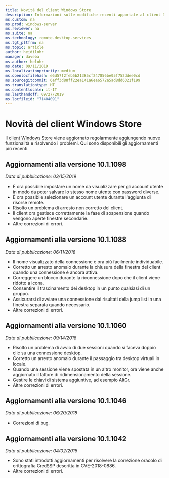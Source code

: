 ```yaml
---
title: Novità del client Windows Store
description: Informazioni sulle modifiche recenti apportate al client Desktop remoto per Windows Store
ms.custom: na
ms.prod: windows-server
ms.reviewer: na
ms.suite: na
ms.technology: remote-desktop-services
ms.tgt_pltfrm: na
ms.topic: article
author: heidilohr
manager: daveba
ms.author: helohr
ms.date: 09/11/2019
ms.localizationpriority: medium
ms.openlocfilehash: e6d57f2feb5b21385cf247856be05f752ddee0cd
ms.sourcegitcommit: 6aff3d88ff22ea141a6ea6572a5ad8dd6321f199
ms.translationtype: HT
ms.contentlocale: it-IT
ms.lasthandoff: 09/27/2019
ms.locfileid: "71404091"
---
```

# <a name="whats-new-in-the-windows-store-client"></a>Novità del client Windows Store

Il [client Windows Store](windows.md) viene aggiornato regolarmente aggiungendo nuove funzionalità e risolvendo i problemi. Qui sono disponibili gli aggiornamenti più recenti.

## <a name="updates-for-version-1011098"></a>Aggiornamenti alla versione 10.1.1098

*Data di pubblicazione: 03/15/2019*

- È ora possibile impostare un nome da visualizzare per gli account utente in modo da poter salvare lo stesso nome utente con password diverse.
- È ora possibile selezionare un account utente durante l'aggiunta di risorse remote.
- Risolto un problema di arresto non corretto del client.
- Il client ora gestisce correttamente la fase di sospensione quando vengono aperte finestre secondarie.
- Altre correzioni di errori.

## <a name="updates-for-version-1011088"></a>Aggiornamenti alla versione 10.1.1088

*Data di pubblicazione: 06/11/2018*

- Il nome visualizzato della connessione è ora più facilmente individuabile.
- Corretto un arresto anomalo durante la chiusura della finestra del client quando una connessione è ancora attiva.
- Correggere un blocco durante la riconnessione dopo che il client viene ridotto a icona.
- Consentire il trascinamento dei desktop in un punto qualsiasi di un gruppo.
- Assicurarsi di avviare una connessione dai risultati della jump list in una finestra separata quando necessario.
- Altre correzioni di errori.

## <a name="updates-for-version-1011060"></a>Aggiornamenti alla versione 10.1.1060

*Data di pubblicazione: 09/14/2018*

- Risolto un problema di avvio di due sessioni quando si faceva doppio clic su una connessione desktop.
- Corretto un arresto anomalo durante il passaggio tra desktop virtuali in locale.
- Quando una sessione viene spostata in un altro monitor, ora viene anche aggiornato il fattore di ridimensionamento della sessione.
- Gestire le chiavi di sistema aggiuntive, ad esempio AltGr.
- Altre correzioni di errori.

## <a name="updates-for-version-1011046"></a>Aggiornamenti alla versione 10.1.1046

*Data di pubblicazione: 06/20/2018*

- Correzioni di bug.

## <a name="updates-for-version-1011042"></a>Aggiornamenti alla versione 10.1.1042

*Data di pubblicazione: 04/02/2018*

- Sono stati introdotti aggiornamenti per risolvere la correzione oracolo di crittografia CredSSP descritta in CVE-2018-0886.
- Altre correzioni di errori.
